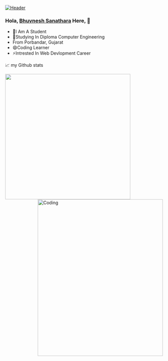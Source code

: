 [![Header](https://raw.githubusercontent.com/MartinHeinz/<OWNER>/<OWNER>/readme_header.png "Header")](https://some-url.dev/)

### Hola, <a href="https://www.instagram.com/_bhuvi_sanathra_/" target="_blank">Bhuvnesh Sanathara</a> Here, 👋

- 👯I Am A Student
- 💬Studying In Diploma Computer Engineering 
- From Porbandar, Gujarat
- 😄Coding Learner
- ⚡Intrested In Web Devlopment Career


📈 my Github stats

<img align="left" width="400" src="https://github-readme-stats.vercel.app/api?username=bhuvisanathra&&show_icons=true&title_color=ffffff&icon_color=bb2acf&text_color=daf7dc&bg_color=151515">
<img align="right" alt="Coding" width="400" height="500 src="https://raw.githubusercontent.com/abhisheknaiidu/abhisheknaiidu/master/code.gif">


